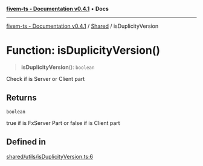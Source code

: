 [**fivem-ts - Documentation v0.4.1**](../../../README.md) • **Docs**

***

[fivem-ts - Documentation v0.4.1](../../../README.md) / [Shared](../README.md) / isDuplicityVersion

# Function: isDuplicityVersion()

> **isDuplicityVersion**(): `boolean`

Check if is Server or Client part

## Returns

`boolean`

true if is FxServer Part or false if is Client part

## Defined in

[shared/utils/isDuplicityVersion.ts:6](https://github.com/Purpose-Dev/fivem-ts/blob/main/src/shared/utils/isDuplicityVersion.ts#L6)
